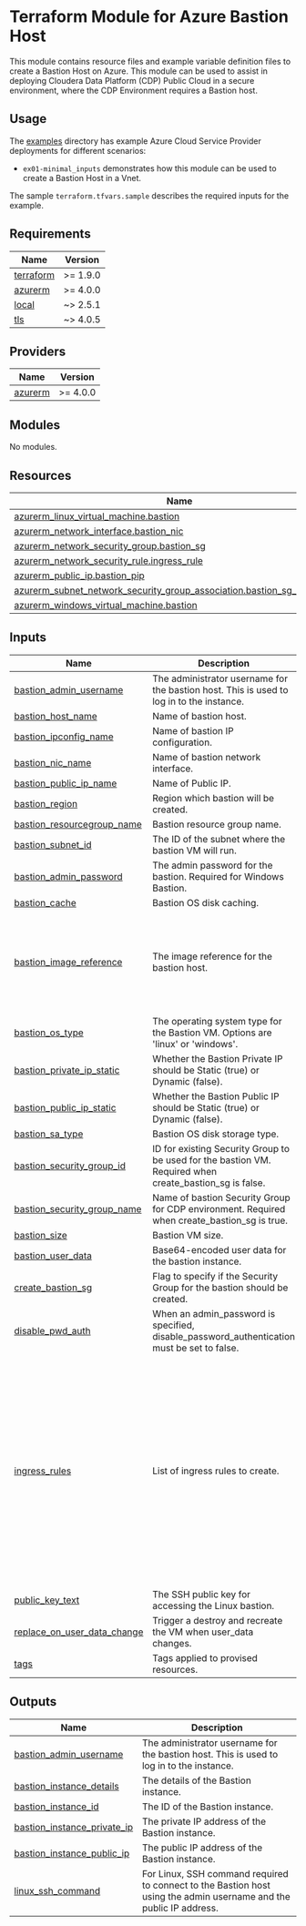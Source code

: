 <!-- BEGIN_TF_DOCS -->
# Terraform Module for Azure Bastion Host

This module contains resource files and example variable definition files to create a Bastion Host on Azure. This module can be used to assist in deploying Cloudera Data Platform (CDP) Public Cloud in a secure environment, where the CDP Environment requires a Bastion host.

## Usage

The [examples](./examples) directory has example Azure Cloud Service Provider deployments for different scenarios:

* `ex01-minimal_inputs` demonstrates how this module can be used to create a Bastion Host in a Vnet.

The sample `terraform.tfvars.sample` describes the required inputs for the example.

## Requirements

| Name | Version |
|------|---------|
| <a name="requirement_terraform"></a> [terraform](#requirement\_terraform) | >= 1.9.0 |
| <a name="requirement_azurerm"></a> [azurerm](#requirement\_azurerm) | >= 4.0.0 |
| <a name="requirement_local"></a> [local](#requirement\_local) | ~> 2.5.1 |
| <a name="requirement_tls"></a> [tls](#requirement\_tls) | ~> 4.0.5 |

## Providers

| Name | Version |
|------|---------|
| <a name="provider_azurerm"></a> [azurerm](#provider\_azurerm) | >= 4.0.0 |

## Modules

No modules.

## Resources

| Name | Type |
|------|------|
| [azurerm_linux_virtual_machine.bastion](https://registry.terraform.io/providers/hashicorp/azurerm/latest/docs/resources/linux_virtual_machine) | resource |
| [azurerm_network_interface.bastion_nic](https://registry.terraform.io/providers/hashicorp/azurerm/latest/docs/resources/network_interface) | resource |
| [azurerm_network_security_group.bastion_sg](https://registry.terraform.io/providers/hashicorp/azurerm/latest/docs/resources/network_security_group) | resource |
| [azurerm_network_security_rule.ingress_rule](https://registry.terraform.io/providers/hashicorp/azurerm/latest/docs/resources/network_security_rule) | resource |
| [azurerm_public_ip.bastion_pip](https://registry.terraform.io/providers/hashicorp/azurerm/latest/docs/resources/public_ip) | resource |
| [azurerm_subnet_network_security_group_association.bastion_sg_association](https://registry.terraform.io/providers/hashicorp/azurerm/latest/docs/resources/subnet_network_security_group_association) | resource |
| [azurerm_windows_virtual_machine.bastion](https://registry.terraform.io/providers/hashicorp/azurerm/latest/docs/resources/windows_virtual_machine) | resource |

## Inputs

| Name | Description | Type | Default | Required |
|------|-------------|------|---------|:--------:|
| <a name="input_bastion_admin_username"></a> [bastion\_admin\_username](#input\_bastion\_admin\_username) | The administrator username for the bastion host. This is used to log in to the instance. | `string` | n/a | yes |
| <a name="input_bastion_host_name"></a> [bastion\_host\_name](#input\_bastion\_host\_name) | Name of bastion host. | `string` | n/a | yes |
| <a name="input_bastion_ipconfig_name"></a> [bastion\_ipconfig\_name](#input\_bastion\_ipconfig\_name) | Name of bastion IP configuration. | `string` | n/a | yes |
| <a name="input_bastion_nic_name"></a> [bastion\_nic\_name](#input\_bastion\_nic\_name) | Name of bastion network interface. | `string` | n/a | yes |
| <a name="input_bastion_public_ip_name"></a> [bastion\_public\_ip\_name](#input\_bastion\_public\_ip\_name) | Name of Public IP. | `string` | n/a | yes |
| <a name="input_bastion_region"></a> [bastion\_region](#input\_bastion\_region) | Region which bastion will be created. | `string` | n/a | yes |
| <a name="input_bastion_resourcegroup_name"></a> [bastion\_resourcegroup\_name](#input\_bastion\_resourcegroup\_name) | Bastion resource group name. | `string` | n/a | yes |
| <a name="input_bastion_subnet_id"></a> [bastion\_subnet\_id](#input\_bastion\_subnet\_id) | The ID of the subnet where the bastion VM will run. | `string` | n/a | yes |
| <a name="input_bastion_admin_password"></a> [bastion\_admin\_password](#input\_bastion\_admin\_password) | The admin password for the bastion. Required for Windows Bastion. | `string` | `null` | no |
| <a name="input_bastion_cache"></a> [bastion\_cache](#input\_bastion\_cache) | Bastion OS disk caching. | `string` | `"ReadWrite"` | no |
| <a name="input_bastion_image_reference"></a> [bastion\_image\_reference](#input\_bastion\_image\_reference) | The image reference for the bastion host. | <pre>object({<br/>    publisher = string # Bastion OS image publisher. E.g., 'Canonical', 'MicrosoftWindowsServer'<br/>    offer     = string # Bastion OS image offer. E.g., 'UbuntuServer', 'WindowsServer'<br/>    sku       = string # Bastion OS image SKU. E.g., '18.04-LTS', '2019-Datacenter'<br/>    version   = string # Bastion OS image version.<br/>  })</pre> | <pre>{<br/>  "offer": "ubuntu-24_04-lts",<br/>  "publisher": "Canonical",<br/>  "sku": "server",<br/>  "version": "latest"<br/>}</pre> | no |
| <a name="input_bastion_os_type"></a> [bastion\_os\_type](#input\_bastion\_os\_type) | The operating system type for the Bastion VM. Options are 'linux' or 'windows'. | `string` | `"linux"` | no |
| <a name="input_bastion_private_ip_static"></a> [bastion\_private\_ip\_static](#input\_bastion\_private\_ip\_static) | Whether the Bastion Private IP should be Static (true) or Dynamic (false). | `bool` | `false` | no |
| <a name="input_bastion_public_ip_static"></a> [bastion\_public\_ip\_static](#input\_bastion\_public\_ip\_static) | Whether the Bastion Public IP should be Static (true) or Dynamic (false). | `bool` | `false` | no |
| <a name="input_bastion_sa_type"></a> [bastion\_sa\_type](#input\_bastion\_sa\_type) | Bastion OS disk storage type. | `string` | `"Standard_LRS"` | no |
| <a name="input_bastion_security_group_id"></a> [bastion\_security\_group\_id](#input\_bastion\_security\_group\_id) | ID for existing Security Group to be used for the bastion VM. Required when create\_bastion\_sg is false. | `string` | `null` | no |
| <a name="input_bastion_security_group_name"></a> [bastion\_security\_group\_name](#input\_bastion\_security\_group\_name) | Name of bastion Security Group for CDP environment. Required when create\_bastion\_sg is true. | `string` | `null` | no |
| <a name="input_bastion_size"></a> [bastion\_size](#input\_bastion\_size) | Bastion VM size. | `string` | `"Standard_B1s"` | no |
| <a name="input_bastion_user_data"></a> [bastion\_user\_data](#input\_bastion\_user\_data) | Base64-encoded user data for the bastion instance. | `string` | `null` | no |
| <a name="input_create_bastion_sg"></a> [create\_bastion\_sg](#input\_create\_bastion\_sg) | Flag to specify if the Security Group for the bastion should be created. | `bool` | `true` | no |
| <a name="input_disable_pwd_auth"></a> [disable\_pwd\_auth](#input\_disable\_pwd\_auth) | When an admin\_password is specified, disable\_password\_authentication must be set to false. | `bool` | `true` | no |
| <a name="input_ingress_rules"></a> [ingress\_rules](#input\_ingress\_rules) | List of ingress rules to create. | <pre>list(object({<br/><br/>    rule_name          = string<br/>    description        = optional(string)<br/>    protocol           = string<br/>    src_port_range     = optional(string)<br/>    src_port_ranges    = optional(list(string))<br/>    dest_port_range    = optional(string)<br/>    dest_port_ranges   = optional(list(string))<br/>    src_addr_prefix    = optional(string)<br/>    src_addr_prefixes  = optional(list(string))<br/>    src_app_sg_ids     = optional(list(string))<br/>    dest_addr_prefix   = optional(string)<br/>    dest_addr_prefixes = optional(list(string))<br/>    dest_app_sg_ids    = optional(list(string))<br/>    priority           = number<br/>  }))</pre> | `[]` | no |
| <a name="input_public_key_text"></a> [public\_key\_text](#input\_public\_key\_text) | The SSH public key for accessing the Linux bastion. | `string` | `null` | no |
| <a name="input_replace_on_user_data_change"></a> [replace\_on\_user\_data\_change](#input\_replace\_on\_user\_data\_change) | Trigger a destroy and recreate the VM when user\_data changes. | `bool` | `null` | no |
| <a name="input_tags"></a> [tags](#input\_tags) | Tags applied to provised resources. | `map(any)` | `null` | no |

## Outputs

| Name | Description |
|------|-------------|
| <a name="output_bastion_admin_username"></a> [bastion\_admin\_username](#output\_bastion\_admin\_username) | The administrator username for the bastion host. This is used to log in to the instance. |
| <a name="output_bastion_instance_details"></a> [bastion\_instance\_details](#output\_bastion\_instance\_details) | The details of the Bastion instance. |
| <a name="output_bastion_instance_id"></a> [bastion\_instance\_id](#output\_bastion\_instance\_id) | The ID of the Bastion instance. |
| <a name="output_bastion_instance_private_ip"></a> [bastion\_instance\_private\_ip](#output\_bastion\_instance\_private\_ip) | The private IP address of the Bastion instance. |
| <a name="output_bastion_instance_public_ip"></a> [bastion\_instance\_public\_ip](#output\_bastion\_instance\_public\_ip) | The public IP address of the Bastion instance. |
| <a name="output_linux_ssh_command"></a> [linux\_ssh\_command](#output\_linux\_ssh\_command) | For Linux, SSH command required to connect to the Bastion host using the admin username and the public IP address. |
<!-- END_TF_DOCS -->